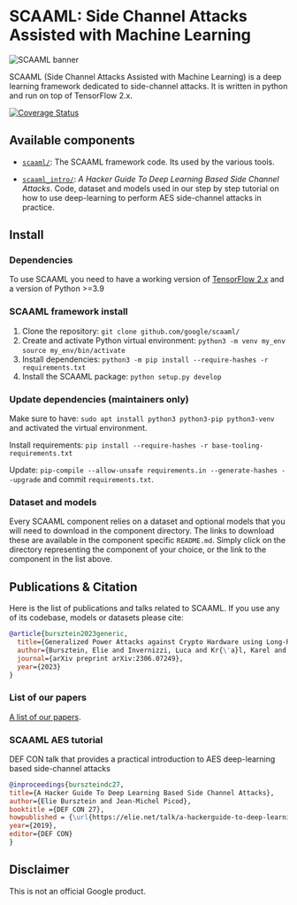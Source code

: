 # SCAAML: Side Channel Attacks Assisted with Machine Learning

![SCAAML banner](https://storage.googleapis.com/scaaml-public/visuals/scaaml-banner.png)

SCAAML (Side Channel Attacks Assisted with Machine Learning) is a deep learning
framework dedicated to side-channel attacks. It is written in python and run on
top of TensorFlow 2.x.

[![Coverage Status](https://coveralls.io/repos/github/google/scaaml/badge.svg?branch=main)](https://coveralls.io/github/google/scaaml?branch=main)

## Available components

-   [`scaaml/`](https://github.com/google/scaaml/tree/master/scaaml/): The
    SCAAML framework code. Its used by the various tools.

-   [`scaaml_intro/`](https://github.com/google/scaaml/tree/master/scaaml_intro):
    *A Hacker Guide To Deep Learning Based Side Channel Attacks*.  Code, dataset
    and models used in our step by step tutorial on how to use deep-learning to
    perform AES side-channel attacks in practice.

## Install

### Dependencies

To use SCAAML you need to have a working version of [TensorFlow
2.x](https://www.tensorflow.org/install) and a version of Python >=3.9

### SCAAML framework install

1.  Clone the repository: `git clone github.com/google/scaaml/`
2.  Create and activate Python virtual environment:
       `python3 -m venv my_env`
       `source my_env/bin/activate`
3.  Install dependencies: `python3 -m pip install --require-hashes -r
    requirements.txt`
4.  Install the SCAAML package: `python setup.py develop`

### Update dependencies (maintainers only)

Make sure to have: `sudo apt install python3 python3-pip python3-venv` and
activated the virtual environment.

Install requirements:
`pip install --require-hashes -r base-tooling-requirements.txt`

Update: `pip-compile --allow-unsafe requirements.in --generate-hashes --upgrade`
and commit `requirements.txt`.

### Dataset and models

Every SCAAML component relies on a dataset and optional models that you will
need to download in the component directory. The links to download these are
available in the component specific `README.md`. Simply click on the directory
representing the component of your choice, or the link to the component in the
list above.

## Publications & Citation

Here is the list of publications and talks related to SCAAML. If you use any of
its codebase, models or datasets please cite:

```bibtex
@article{bursztein2023generic,
  title={Generalized Power Attacks against Crypto Hardware using Long-Range Deep Learning},
  author={Bursztein, Elie and Invernizzi, Luca and Kr{\'a}l, Karel and Moghimi, Daniel and Picod, Jean-Michel and Zhang, Marina},
  journal={arXiv preprint arXiv:2306.07249},
  year={2023}
}
```

### List of our papers

[A list of our papers](https://github.com/google/scaaml/tree/main/papers/).

### SCAAML AES tutorial

DEF CON talk that provides a practical introduction to AES deep-learning based
side-channel attacks

```bibtex
@inproceedings{burszteindc27,
title={A Hacker Guide To Deep Learning Based Side Channel Attacks},
author={Elie Bursztein and Jean-Michel Picod},
booktitle ={DEF CON 27},
howpublished = {\url{https://elie.net/talk/a-hackerguide-to-deep-learning-based-side-channel-attacks/}}
year={2019},
editor={DEF CON}
}
```

## Disclaimer

This is not an official Google product.
